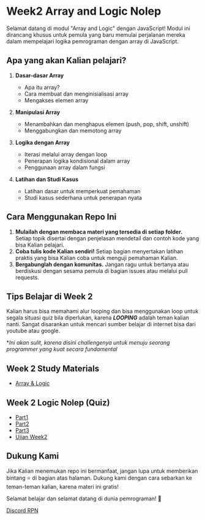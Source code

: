 # Week2 Array and Logic Nolep

Selamat datang di modul "Array and Logic" dengan JavaScript! Modul ini dirancang khusus untuk pemula yang baru memulai perjalanan mereka dalam mempelajari logika pemrograman dengan array di JavaScript.

## Apa yang akan Kalian pelajari?

1. **Dasar-dasar Array**
   - Apa itu array?
   - Cara membuat dan menginisialisasi array
   - Mengakses elemen array

2. **Manipulasi Array**
   - Menambahkan dan menghapus elemen (push, pop, shift, unshift)
   - Menggabungkan dan memotong array

3. **Logika dengan Array**
   - Iterasi melalui array dengan loop
   - Penerapan logika kondisional dalam array
   - Penggunaan array dalam fungsi

4. **Latihan dan Studi Kasus**
   - Latihan dasar untuk memperkuat pemahaman
   - Studi kasus sederhana untuk penerapan nyata

## Cara Menggunakan Repo Ini

1. **Mulailah dengan membaca materi yang tersedia di setiap folder.** Setiap topik disertai dengan penjelasan mendetail dan contoh kode yang bisa Kalian pelajari.
2. **Coba tulis kode Kalian sendiri!** Setiap bagian menyertakan latihan praktis yang bisa Kalian coba untuk menguji pemahaman Kalian.
3. **Bergabunglah dengan komunitas.** Jangan ragu untuk bertanya atau berdiskusi dengan sesama pemula di bagian issues atau melalui pull requests.

## Tips Belajar di Week 2

Kalian harus bisa memahami alur looping dan bisa menggunakan loop untuk segala situasi quiz bila diperlukan, karena ***LOOPING*** adalah teman kalian nanti. Sangat disarankan untuk mencari sumber belajar di internet bisa dari youtube atau google.

**Ini akan sulit, karena disini challengenya untuk menuju seorang programmer yang kuat secara fundamental*

## Week 2 Study Materials
- [Array & Logic](https://github.com/RPN-Phase-0/Week2-Array-and-Logic-Nolep/blob/main/study-materials/part1.md)

## Week 2 Logic Nolep (Quiz)
- [Part1](https://github.com/RPN-Phase-0/Week2-Array-and-Logic-Nolep/tree/main/quiz/part1)
- [Part2](https://github.com/RPN-Phase-0/Week2-Array-and-Logic-Nolep/tree/main/quiz/part2)
- [Part3](https://github.com/RPN-Phase-0/Week2-Array-and-Logic-Nolep/tree/main/quiz/part3)
- [Ujian Week2](https://github.com/RPN-Phase-0/Week2-Array-and-Logic-Nolep/tree/main/quiz/ujian)

## Dukung Kami

Jika Kalian menemukan repo ini bermanfaat, jangan lupa untuk memberikan bintang ⭐ di bagian atas halaman. Dukung kami dengan cara sebarkan ke teman-teman kalian, karena materi ini gratis!

Selamat belajar dan selamat datang di dunia pemrograman! 🚀

[Discord RPN](https://discord.gg/ufbRBRTKN8)
